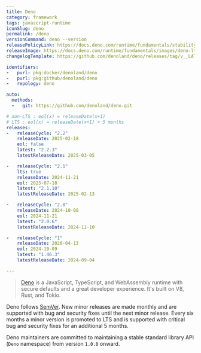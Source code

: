 ```yaml
---
title: Deno
category: framework
tags: javascript-runtime
iconSlug: deno
permalink: /deno
versionCommand: deno --version
releasePolicyLink: https://docs.deno.com/runtime/fundamentals/stability_and_releases/
releaseImage: https://docs.deno.com/runtime/fundamentals/images/deno-lts-support.png
changelogTemplate: https://github.com/denoland/deno/releases/tag/v__LATEST__

identifiers:
-   purl: pkg:docker/denoland/deno
-   purl: pkg:github/denoland/deno
-   repology: deno

auto:
  methods:
  -   git: https://github.com/denoland/deno.git

# non-LTS : eol(x) = releaseDate(x+1)
# LTS : eol(x) = releaseDate(x+1) + 5 months
releases:
-   releaseCycle: "2.2"
    releaseDate: 2025-02-18
    eol: false
    latest: "2.2.3"
    latestReleaseDate: 2025-03-05

-   releaseCycle: "2.1"
    lts: true
    releaseDate: 2024-11-21
    eol: 2025-07-18
    latest: "2.1.10"
    latestReleaseDate: 2025-02-13

-   releaseCycle: "2.0"
    releaseDate: 2024-10-08
    eol: 2024-11-21
    latest: "2.0.6"
    latestReleaseDate: 2024-11-10

-   releaseCycle: "1"
    releaseDate: 2020-04-13
    eol: 2024-10-09
    latest: "1.46.3"
    latestReleaseDate: 2024-09-04

---
```


> [Deno](https://deno.com) is a JavaScript, TypeScript, and WebAssembly runtime with
> secure defaults and a great developer experience. It's built on V8, Rust, and Tokio.

Deno follows [SemVer](https://semver.org/). New minor releases are made monthly and
are supported with bug and security fixes until the next minor release.
Every six months a minor version is promoted to LTS and is supported with critical
bug and security fixes for an additional 5 months.

Deno maintainers are committed to maintaining a stable standard library API (`Deno`
namespace) from version `1.0.0` onward.
